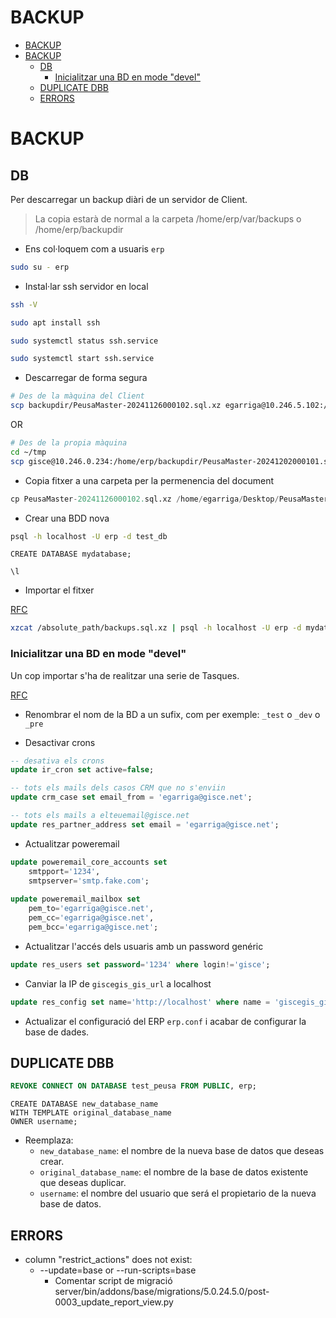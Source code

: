 # BACKUP

<!-- TOC INICIO -->
- [BACKUP](#backup)
- [BACKUP](#backup)
  - [DB](#db)
    - [Inicialitzar una BD en mode "devel"](#inicialitzar-una-bd-en-mode-devel)
  - [DUPLICATE DBB](#duplicate-dbb)
  - [ERRORS](#errors)
<!-- TOC FIN -->

# BACKUP

## DB

Per descarregar un backup diàri de un servidor de Client.

> La copia estarà de normal a la carpeta /home/erp/var/backups o /home/erp/backupdir

* Ens col·loquem com a usuaris `erp`

```bash
sudo su - erp
```

* Instal·lar ssh servidor en local

```bash
ssh -V

sudo apt install ssh

sudo systemctl status ssh.service

sudo systemctl start ssh.service
```

* Descarregar de forma segura

```bash
# Des de la màquina del Client
scp backupdir/PeusaMaster-20241126000102.sql.xz egarriga@10.246.5.102:/tmp
```

OR

```bash
# Des de la propia màquina
cd ~/tmp
scp gisce@10.246.0.234:/home/erp/backupdir/PeusaMaster-20241202000101.sql.xz .
```

* Copia fitxer a una carpeta per la permenencia del document

```sql
cp PeusaMaster-20241126000102.sql.xz /home/egarriga/Desktop/PeusaMaster-20241126000102.sql.xz
```

* Crear una BDD nova 

```bash
psql -h localhost -U erp -d test_db
```

```psql
CREATE DATABASE mydatabase;

\l
```

* Importar el fitxer

[RFC](https://rfc.gisce.net/t/backups-potgres-timescaledb/1430)

```bash
xzcat /absolute_path/backups.sql.xz | psql -h localhost -U erp -d mydatabase
```

### Inicialitzar una BD en mode "devel"

Un cop importar s'ha de realitzar una serie de Tasques.

[RFC](https://rfc.gisce.net/t/inicialitzar-una-bd-en-mode-devel/183)

* Renombrar el nom de la BD a un sufix, com per exemple: `_test` o `_dev` o `_pre`

* Desactivar crons

```sql
-- desativa els crons
update ir_cron set active=false;

-- tots els mails dels casos CRM que no s'enviin
update crm_case set email_from = 'egarriga@gisce.net';

-- tots els mails a elteuemail@gisce.net
update res_partner_address set email = 'egarriga@gisce.net';
```

* Actualitzar poweremail

```sql
update poweremail_core_accounts set
    smtpport='1234',
    smtpserver='smtp.fake.com';
    
update poweremail_mailbox set
    pem_to='egarriga@gisce.net',
    pem_cc='egarriga@gisce.net',
    pem_bcc='egarriga@gisce.net';
```

* Actualitzar l'accés dels usuaris amb un password genéric

```sql
update res_users set password='1234' where login!='gisce';
```

* Canviar la IP de `giscegis_gis_url` a localhost

```sql
update res_config set name='http://localhost' where name = 'giscegis_gis_url';
```

* Actualizar el configuració del ERP `erp.conf` i acabar de configurar la base de dades.

## DUPLICATE DBB

```sql
REVOKE CONNECT ON DATABASE test_peusa FROM PUBLIC, erp;
```

```psql
CREATE DATABASE new_database_name 
WITH TEMPLATE original_database_name 
OWNER username;
```

* Reemplaza:
  * `new_database_name`: el nombre de la nueva base de datos que deseas crear.
  * `original_database_name`: el nombre de la base de datos existente que deseas duplicar.
  * `username`: el nombre del usuario que será el propietario de la nueva base de datos.


## ERRORS

* column "restrict_actions" does not exist:
  * --update=base or --run-scripts=base 
    * Comentar script de migració server/bin/addons/base/migrations/5.0.24.5.0/post-0003_update_report_view.py


